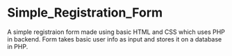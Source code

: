 # Simple_Registration_Form
A simple registraion form made using basic HTML and CSS which uses PHP in backend.
Form takes basic user info as input and stores it on a database in PHP.
